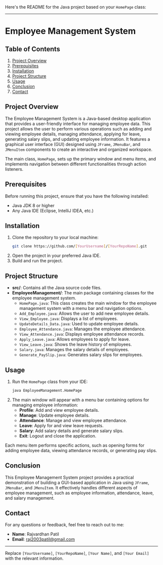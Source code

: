 Here's the README for the Java project based on your `HomePage` class:

---

# Employee Management System

## Table of Contents
1. [Project Overview](#project-overview)
2. [Prerequisites](#prerequisites)
3. [Installation](#installation)
4. [Project Structure](#project-structure)
5. [Usage](#usage)
6. [Conclusion](#conclusion)
7. [Contact](#contact)

## Project Overview
The Employee Management System is a Java-based desktop application that provides a user-friendly interface for managing employee data. This project allows the user to perform various operations such as adding and viewing employee details, managing attendance, applying for leave, generating salary slips, and updating employee information. It features a graphical user interface (GUI) designed using `JFrame`, `JMenuBar`, and `JMenuItem` components to create an interactive and organized workspace.

The main class, `HomePage`, sets up the primary window and menu items, and implements navigation between different functionalities through action listeners.

## Prerequisites
Before running this project, ensure that you have the following installed:
- Java JDK 8 or higher
- Any Java IDE (Eclipse, IntelliJ IDEA, etc.)

## Installation
1. Clone the repository to your local machine:
   ```bash
   git clone https://github.com/[YourUsername]/[YourRepoName].git
   ```
2. Open the project in your preferred Java IDE.
3. Build and run the project.

## Project Structure
- **src/**: Contains all the Java source code files.
- **EmployeeManagement/**: The main package containing classes for the employee management system.
  - `HomePage.java`: This class creates the main window for the employee management system with a menu bar and navigation options.
  - `Add_Employee.java`: Allows the user to add new employee details.
  - `View_Employee.java`: Displays a list of employees.
  - `UpdateDetails_Data.java`: Used to update employee details.
  - `Employee_Attendance.java`: Manages the employee attendance.
  - `View_Attendance.java`: Displays employee attendance records.
  - `Apply_Leave.java`: Allows employees to apply for leave.
  - `View_Leave.java`: Shows the leave history of employees.
  - `Salary.java`: Manages the salary details of employees.
  - `Generate_PaySlip.java`: Generates salary slips for employees.

## Usage
1. Run the `HomePage` class from your IDE:
   ```bash
   java EmployeeManagement.HomePage
   ```
2. The main window will appear with a menu bar containing options for managing employee information:
   - **Profile**: Add and view employee details.
   - **Manage**: Update employee details.
   - **Attendance**: Manage and view employee attendance.
   - **Leave**: Apply for and view leave requests.
   - **Salary**: Add salary details and generate salary slips.
   - **Exit**: Logout and close the application.

Each menu item performs specific actions, such as opening forms for adding employee data, viewing attendance records, or generating pay slips.

## Conclusion
This Employee Management System project provides a practical demonstration of building a GUI-based application in Java using `JFrame`, `JMenuBar`, and `JMenuItem`. It effectively handles different aspects of employee management, such as employee information, attendance, leave, and salary management.

## Contact
For any questions or feedback, feel free to reach out to me:

- **Name**: Rajvardhan Patil
- **Email**: raj2003patil@gmail.com 

---

Replace `[YourUsername]`, `[YourRepoName]`, `[Your Name]`, and `[Your Email]` with the relevant information.
